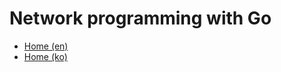 # Network programming with Go

* [Home (en)](https://jan.newmarch.name/go/)
* [Home (ko)](http://www.joinc.co.kr/modules/moniwiki/wiki.php/man/12/golang/networkProgramming)
